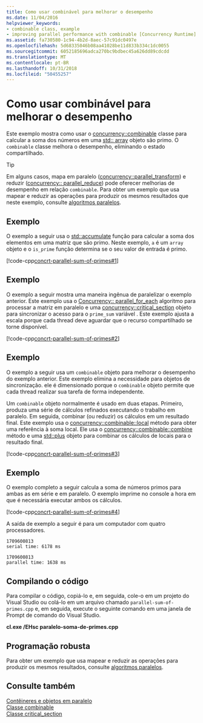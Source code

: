```yaml
---
title: Como usar combinável para melhorar o desempenho
ms.date: 11/04/2016
helpviewer_keywords:
- combinable class, example
- improving parallel performance with combinable [Concurrency Runtime]
ms.assetid: fa730580-1c94-4b2d-8aec-57c91dc0497e
ms.openlocfilehash: 5d68335046b08aa41028be11d833b334c1dc0055
ms.sourcegitcommit: 6052185696adca270bc9bdbec45a626dd89cdcdd
ms.translationtype: MT
ms.contentlocale: pt-BR
ms.lasthandoff: 10/31/2018
ms.locfileid: "50455257"
---
```

# <a name="how-to-use-combinable-to-improve-performance"></a>Como usar combinável para melhorar o desempenho

Este exemplo mostra como usar o [concurrency::combinable](../../parallel/concrt/reference/combinable-class.md) classe para calcular a soma dos números em uma [std:: array](../../standard-library/array-class-stl.md) objeto são primo. O `combinable` classe melhora o desempenho, eliminando o estado compartilhado.

> [!TIP]
>  Em alguns casos, mapa em paralelo ([concurrency::parallel_transform](reference/concurrency-namespace-functions.md#parallel_transform)) e reduzir ([concurrency:: parallel_reduce](reference/concurrency-namespace-functions.md#parallel_reduce)) pode oferecer melhorias de desempenho em relação `combinable`. Para obter um exemplo que usa mapear e reduzir as operações para produzir os mesmos resultados que neste exemplo, consulte [algoritmos paralelos](../../parallel/concrt/parallel-algorithms.md).

## <a name="example"></a>Exemplo

O exemplo a seguir usa o [std::accumulate](../../standard-library/numeric-functions.md#accumulate) função para calcular a soma dos elementos em uma matriz que são primo. Neste exemplo, `a` é um `array` objeto e o `is_prime` função determina se o seu valor de entrada é primo.

[!code-cpp[concrt-parallel-sum-of-primes#1](../../parallel/concrt/codesnippet/cpp/how-to-use-combinable-to-improve-performance_1.cpp)]

## <a name="example"></a>Exemplo

O exemplo a seguir mostra uma maneira ingênua de paralelizar o exemplo anterior. Este exemplo usa o [Concurrency:: parallel_for_each](reference/concurrency-namespace-functions.md#parallel_for_each) algoritmo para processar a matriz em paralelo e uma [concurrency::critical_section](../../parallel/concrt/reference/critical-section-class.md) objeto para sincronizar o acesso para o `prime_sum` variável . Este exemplo ajusta a escala porque cada thread deve aguardar que o recurso compartilhado se torne disponível.

[!code-cpp[concrt-parallel-sum-of-primes#2](../../parallel/concrt/codesnippet/cpp/how-to-use-combinable-to-improve-performance_2.cpp)]

## <a name="example"></a>Exemplo

O exemplo a seguir usa um `combinable` objeto para melhorar o desempenho do exemplo anterior. Este exemplo elimina a necessidade para objetos de sincronização. ele é dimensionado porque o `combinable` objeto permite que cada thread realizar sua tarefa de forma independente.

Um `combinable` objeto normalmente é usado em duas etapas. Primeiro, produza uma série de cálculos refinados executando o trabalho em paralelo. Em seguida, combinar (ou reduzir) os cálculos em um resultado final. Este exemplo usa o [concurrency::combinable::local](reference/combinable-class.md#local) método para obter uma referência à soma local. Ele usa o [concurrency::combinable::combine](reference/combinable-class.md#combine) método e uma [std::plus](../../standard-library/plus-struct.md) objeto para combinar os cálculos de locais para o resultado final.

[!code-cpp[concrt-parallel-sum-of-primes#3](../../parallel/concrt/codesnippet/cpp/how-to-use-combinable-to-improve-performance_3.cpp)]

## <a name="example"></a>Exemplo

O exemplo completo a seguir calcula a soma de números primos para ambas as em série e em paralelo. O exemplo imprime no console a hora em que é necessária executar ambos os cálculos.

[!code-cpp[concrt-parallel-sum-of-primes#4](../../parallel/concrt/codesnippet/cpp/how-to-use-combinable-to-improve-performance_4.cpp)]

A saída de exemplo a seguir é para um computador com quatro processadores.

```Output
1709600813
serial time: 6178 ms

1709600813
parallel time: 1638 ms
```

## <a name="compiling-the-code"></a>Compilando o código

Para compilar o código, copiá-lo e, em seguida, cole-o em um projeto do Visual Studio ou colá-lo em um arquivo chamado `parallel-sum-of-primes.cpp` e, em seguida, execute o seguinte comando em uma janela de Prompt de comando do Visual Studio.

**cl.exe /EHsc paralelo-soma-de-primes.cpp**

## <a name="robust-programming"></a>Programação robusta

Para obter um exemplo que usa mapear e reduzir as operações para produzir os mesmos resultados, consulte [algoritmos paralelos](../../parallel/concrt/parallel-algorithms.md).

## <a name="see-also"></a>Consulte também

[Contêineres e objetos em paralelo](../../parallel/concrt/parallel-containers-and-objects.md)<br/>
[Classe combinable](../../parallel/concrt/reference/combinable-class.md)<br/>
[Classe critical_section](../../parallel/concrt/reference/critical-section-class.md)
